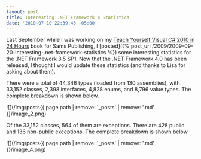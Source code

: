 ```yaml
---
layout: post
title: Interesting .NET Framework 4 Statistics
date: '2010-07-10 22:39:43 -05:00'
---
```


Last September while I was working on my [Teach Yourself Visual C# 2010 in 24 Hours](http://amzn.to/28JX8n4) book for Sams Publishing, I [posted]({% post_url /2009/2009-09-20-interesting-.net-framework-statistics %}) some interesting statistics for the .NET Framework 3.5 SP1. Now that the .NET Framework 4.0 has been released, I thought I would update these statistics (and thanks to Lisa for asking about them).

There were a total of 44,346 types (loaded from 130 assemblies), with 33,152 classes, 2,398 interfaces, 4,828 enums, and 8,796 value types. The complete breakdown is shown below.

![](/img/posts{{ page.path | remove: '_posts' | remove: '.md' }}/image_2.png)

Of the 33,152 classes, 564 of them are exceptions. There are 428 public and 136 non-public exceptions. The complete breakdown is shown below.

![](/img/posts{{ page.path | remove: '_posts' | remove: '.md' }}/image_4.png)       

